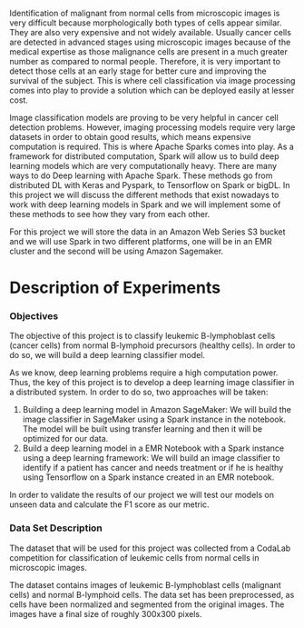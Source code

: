 <p>Identification of malignant from normal cells from microscopic images is very difficult because morphologically both types of cells appear similar. They are also very expensive and not widely available. Usually cancer cells are detected in advanced stages using microscopic images because of the medical expertise as those malignance cells are present in a much greater number as compared to normal people. Therefore, it is very important to detect those cells at an early stage for better cure and improving the survival of the subject. This is where cell classification via image processing comes into play to provide a solution which can be deployed easily at lesser cost.</p>
<p>Image classification models are proving to be very helpful in cancer cell detection problems. However, imaging processing models require very large datasets in order to obtain good results, which means expensive computation is required. This is where Apache Sparks comes into play. As a framework for distributed computation, Spark will allow us to build deep learning models which are very computationally heavy. There are many ways to do Deep learning with Apache Spark. These methods go from distributed DL with Keras and Pyspark, to Tensorflow on Spark or bigDL. In this project we will discuss the different methods that exist nowadays to work with deep learning models in Spark and we will implement some of these methods to see how they vary from each other.</p>
<p>For this project we will store the data in an Amazon Web Series S3 bucket and we will use Spark in two different platforms, one will be in an EMR cluster and the second will be using Amazon Sagemaker.</p>

<h1>Description of Experiments</h1>
<h3>Objectives</h3>
<p>The objective of this project is to classify leukemic B-lymphoblast cells (cancer cells) from normal B-lymphoid precursors (healthy cells). In order to do so, we will build a deep learning classifier model.</p>
<p>As we know, deep learning problems require a high computation power. Thus, the key of this project is to develop a deep learning image classifier in a distributed system. In order to do so, two approaches will be taken:
<ol>
<li>Building a deep learning model in Amazon SageMaker: We will build the image classifier in SageMaker using a Spark instance in the notebook. The model will be built using transfer learning and then it will be optimized for our data.</li>
<li>Build a deep learning model in a EMR Notebook with a Spark instance using a deep learning framework: We will build an image classifier to identify if a patient has cancer and needs treatment or if he is healthy using Tensorflow on a Spark instance created in an EMR notebook.</li>
</ol>
<p>In order to validate the results of our project we will test our models on unseen data and calculate the F1 score as our metric.
<h3>Data Set Description</h3>
<p>The dataset that will be used for this project was collected from a CodaLab competition for classification of leukemic cells from normal cells in microscopic images.</p>
<p>The dataset contains images of leukemic B-lymphoblast cells (malignant cells) and normal B-lymphoid cells. The data set has been preprocessed, as cells have been normalized and segmented from the original images. The images have a final size of roughly 300x300 pixels.</p>
